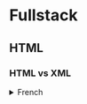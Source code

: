 # Fullstack

## HTML

### HTML vs XML
<details>
  <summary>French</summary>
  
  ![html](html.png)    ![xml](xml.png)
  
</details>
